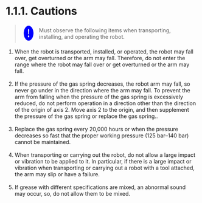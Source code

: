 ﻿# 1.1.1. Cautions

<blockquote>
<table border="0">
<thead>
  <tr>
    <td>
    <div align="center">
      <img src="../../_assets/강제표시.png" width = 40 height = 40>
    </div>
    </td>
    <td colspan="4">Must observe the following items when transporting, installing, and operating the robot.</td>
  </tr>
</thead>
</table>  
</blockquote>


<ol style="list-style-type:decimal" start="1">
    <li>
When the robot is transported, installed, or operated, the robot may fall over, get overturned or the arm may fall. Therefore, do not enter the range where the robot may fall over or get overturned or the arm may fall.
</li><br>
    <li>
If the pressure of the gas spring decreases, the robot arm may fall, so never go under in the direction where the arm may fall. To prevent the arm from falling when the pressure of the gas spring is excessively reduced, do not perform operation in a direction other than the direction of the origin of axis 2. Move axis 2 to the origin, and then supplement the pressure of the gas spring or replace the gas spring..
</li><br>
    <li>
Replace the gas spring every 20,000 hours or when the pressure decreases so fast that the proper working pressure (125 bar–140 bar) cannot be maintained.
</li><br>
    <li>
When transporting or carrying out the robot, do not allow a large impact or vibration to be applied to it. In particular, if there is a large impact or vibration when transporting or carrying out a robot with a tool attached, the arm may slip or have a failure.
</li><br>
    <li>
If grease with different specifications are mixed, an abnormal sound may occur, so, do not allow them to be mixed.
</li>
</ol>
